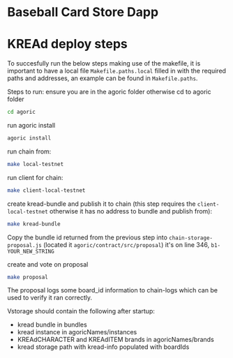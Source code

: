 # Baseball Card Store Dapp

# KREAd deploy steps
To succesfully run the below steps making use of the makefile, it is important to have a local file `Makefile.paths.local` filled in with the required paths and addresses, an example can be found in `Makefile.paths`.


Steps to run:
 ensure you are in the agoric folder otherwise cd to agoric folder
```sh
cd agoric
```

run agoric install
```sh
agoric install
```

run chain from:
```sh
make local-testnet
```

run client for chain:
```sh
make client-local-testnet
```

create kread-bundle and publish it to chain (this step requires the `client-local-testnet` otherwise it has no address to bundle and publish from):
```sh
make kread-bundle
```

Copy the bundle id returned from the previous step into `chain-storage-proposal.js` (located it `agoric/contract/src/proposal`) it's on line 346, `b1-YOUR_NEW_STRING`

create and vote on proposal
```sh
make proposal
```

The proposal logs some board_id information to chain-logs which can be used to verify it ran correctly.

Vstorage should contain the following after startup:
- kread bundle in bundles
- kread instance in agoricNames/instances
- KREAdCHARACTER and KREAdITEM brands in agoricNames/brands
- kread storage path with kread-info populated with boardIds
